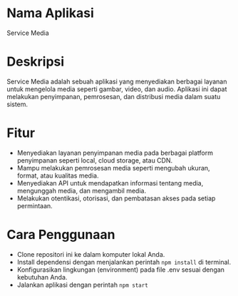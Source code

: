 # Nama Aplikasi
Service Media

# Deskripsi
Service Media adalah sebuah aplikasi yang menyediakan berbagai layanan untuk mengelola media seperti gambar, video, dan audio. Aplikasi ini dapat melakukan penyimpanan, pemrosesan, dan distribusi media dalam suatu sistem.

# Fitur
- Menyediakan layanan penyimpanan media pada berbagai platform penyimpanan seperti local, cloud storage, atau CDN.
- Mampu melakukan pemrosesan media seperti mengubah ukuran, format, atau kualitas media.
- Menyediakan API untuk mendapatkan informasi tentang media, mengunggah media, dan mengambil media.
- Melakukan otentikasi, otorisasi, dan pembatasan akses pada setiap permintaan.

# Cara Penggunaan
- Clone repositori ini ke dalam komputer lokal Anda.
- Install dependensi dengan menjalankan perintah ``` npm install ``` di terminal.
- Konfigurasikan lingkungan (environment) pada file .env sesuai dengan kebutuhan Anda.
- Jalankan aplikasi dengan perintah ``` npm start ```

